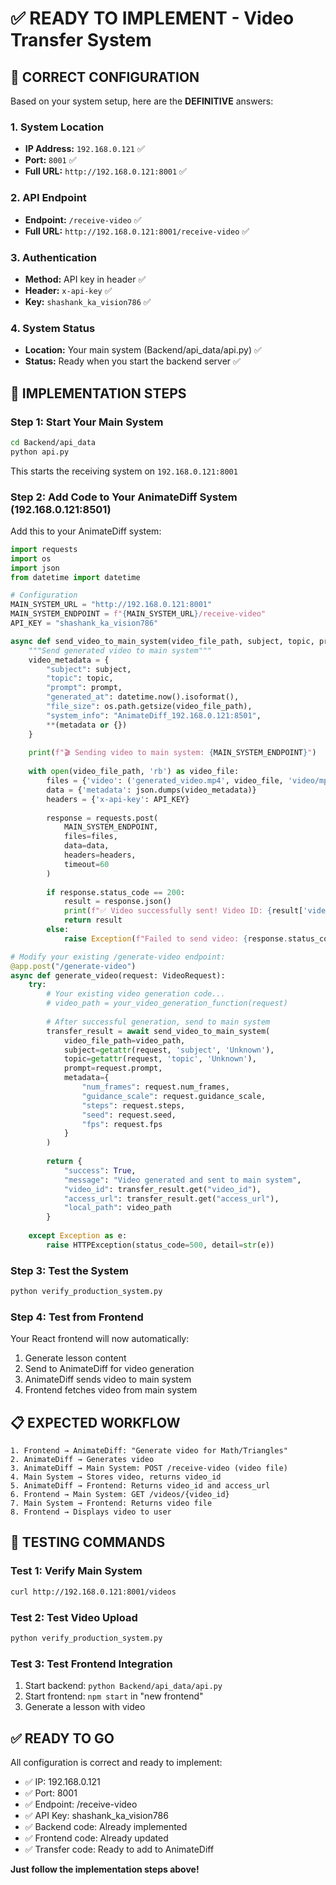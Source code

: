# ✅ READY TO IMPLEMENT - Video Transfer System

## 🎯 **CORRECT CONFIGURATION**

Based on your system setup, here are the **DEFINITIVE** answers:

### 1. **System Location**
- **IP Address:** `192.168.0.121` ✅
- **Port:** `8001` ✅
- **Full URL:** `http://192.168.0.121:8001` ✅

### 2. **API Endpoint**
- **Endpoint:** `/receive-video` ✅
- **Full URL:** `http://192.168.0.121:8001/receive-video` ✅

### 3. **Authentication**
- **Method:** API key in header ✅
- **Header:** `x-api-key` ✅
- **Key:** `shashank_ka_vision786` ✅

### 4. **System Status**
- **Location:** Your main system (Backend/api_data/api.py) ✅
- **Status:** Ready when you start the backend server ✅

## 🚀 **IMPLEMENTATION STEPS**

### Step 1: Start Your Main System
```bash
cd Backend/api_data
python api.py
```
This starts the receiving system on `192.168.0.121:8001`

### Step 2: Add Code to Your AnimateDiff System (192.168.0.121:8501)

Add this to your AnimateDiff system:

```python
import requests
import os
import json
from datetime import datetime

# Configuration
MAIN_SYSTEM_URL = "http://192.168.0.121:8001"
MAIN_SYSTEM_ENDPOINT = f"{MAIN_SYSTEM_URL}/receive-video"
API_KEY = "shashank_ka_vision786"

async def send_video_to_main_system(video_file_path, subject, topic, prompt, metadata=None):
    """Send generated video to main system"""
    video_metadata = {
        "subject": subject,
        "topic": topic,
        "prompt": prompt,
        "generated_at": datetime.now().isoformat(),
        "file_size": os.path.getsize(video_file_path),
        "system_info": "AnimateDiff_192.168.0.121:8501",
        **(metadata or {})
    }
    
    print(f"🎬 Sending video to main system: {MAIN_SYSTEM_ENDPOINT}")
    
    with open(video_file_path, 'rb') as video_file:
        files = {'video': ('generated_video.mp4', video_file, 'video/mp4')}
        data = {'metadata': json.dumps(video_metadata)}
        headers = {'x-api-key': API_KEY}
        
        response = requests.post(
            MAIN_SYSTEM_ENDPOINT, 
            files=files, 
            data=data, 
            headers=headers, 
            timeout=60
        )
        
        if response.status_code == 200:
            result = response.json()
            print(f"✅ Video successfully sent! Video ID: {result['video_id']}")
            return result
        else:
            raise Exception(f"Failed to send video: {response.status_code} - {response.text}")

# Modify your existing /generate-video endpoint:
@app.post("/generate-video")
async def generate_video(request: VideoRequest):
    try:
        # Your existing video generation code...
        # video_path = your_video_generation_function(request)
        
        # After successful generation, send to main system
        transfer_result = await send_video_to_main_system(
            video_file_path=video_path,
            subject=getattr(request, 'subject', 'Unknown'),
            topic=getattr(request, 'topic', 'Unknown'),
            prompt=request.prompt,
            metadata={
                "num_frames": request.num_frames,
                "guidance_scale": request.guidance_scale,
                "steps": request.steps,
                "seed": request.seed,
                "fps": request.fps
            }
        )
        
        return {
            "success": True,
            "message": "Video generated and sent to main system",
            "video_id": transfer_result.get("video_id"),
            "access_url": transfer_result.get("access_url"),
            "local_path": video_path
        }
        
    except Exception as e:
        raise HTTPException(status_code=500, detail=str(e))
```

### Step 3: Test the System
```bash
python verify_production_system.py
```

### Step 4: Test from Frontend
Your React frontend will now automatically:
1. Generate lesson content
2. Send to AnimateDiff for video generation
3. AnimateDiff sends video to main system
4. Frontend fetches video from main system

## 📋 **EXPECTED WORKFLOW**

```
1. Frontend → AnimateDiff: "Generate video for Math/Triangles"
2. AnimateDiff → Generates video
3. AnimateDiff → Main System: POST /receive-video (video file)
4. Main System → Stores video, returns video_id
5. AnimateDiff → Frontend: Returns video_id and access_url
6. Frontend → Main System: GET /videos/{video_id}
7. Main System → Frontend: Returns video file
8. Frontend → Displays video to user
```

## 🧪 **TESTING COMMANDS**

### Test 1: Verify Main System
```bash
curl http://192.168.0.121:8001/videos
```

### Test 2: Test Video Upload
```bash
python verify_production_system.py
```

### Test 3: Test Frontend Integration
1. Start backend: `python Backend/api_data/api.py`
2. Start frontend: `npm start` in "new frontend"
3. Generate a lesson with video

## ✅ **READY TO GO**

All configuration is correct and ready to implement:
- ✅ IP: 192.168.0.121
- ✅ Port: 8001  
- ✅ Endpoint: /receive-video
- ✅ API Key: shashank_ka_vision786
- ✅ Backend code: Already implemented
- ✅ Frontend code: Already updated
- ✅ Transfer code: Ready to add to AnimateDiff

**Just follow the implementation steps above!**
